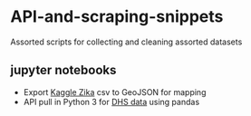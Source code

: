 # API-and-scraping-snippets
Assorted scripts for collecting and cleaning assorted datasets

## jupyter notebooks
+ Export [Kaggle Zika](https://www.kaggle.com/jldelda/ae-aegypti-and-ae-albopictus-occurrences) csv to GeoJSON for mapping  
+ API pull in Python 3 for [DHS data](http://www.dhsprogram.com/) using pandas
